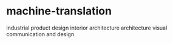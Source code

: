 # machine-translation
industrial product design
interior architecture
architecture
visual communication and design
